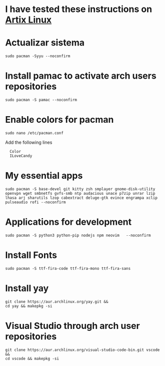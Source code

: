 # I have tested these instructions on [Artix Linux](https://artixlinux.org/)
# Actualizar sistema
```
sudo pacman -Syyu --noconfirm
```
# Install pamac to activate arch users repositories
```
sudo pacman -S pamac --noconfirm
```
# Enable colors for pacman
```
sudo nano /etc/pacman.conf
```
Add the following lines
```
  Color
  ILoveCandy
```
# My essential apps
```
sudo pacman -S base-devel git kitty zsh smplayer gnome-disk-utility openvpn wget smbnetfs gvfs-smb ntp audacious unace p7zip unrar lzip lhasa arj sharutils lzop cabextract deluge-gtk evince engrampa xclip pulseaudio rofi --noconfirm
```
# Applications for development
```
sudo pacman -S python3 python-pip nodejs npm neovim   --noconfirm
```
# Install Fonts
```
sudo pacman -S ttf-fira-code ttf-fira-mono ttf-fira-sans
```
# Install yay
```
git clone https://aur.archlinux.org/yay.git &&
cd yay && makepkg -si
```
# Visual Studio through arch user repositories
```
git clone https://aur.archlinux.org/visual-studio-code-bin.git vscode &&
cd vscode && makepkg -si
```
